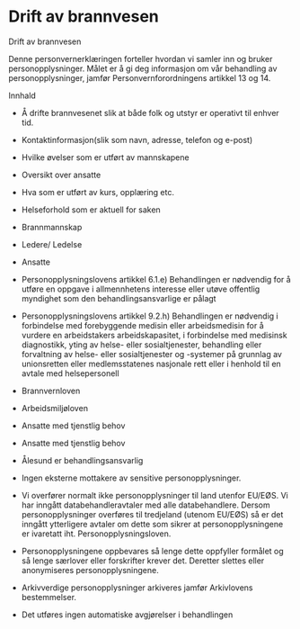 # Drift av brannvesen

Drift av brannvesen

  

Denne personvernerklæringen forteller hvordan vi samler inn og bruker personopplysninger. Målet er å gi deg informasjon om vår behandling av personopplysninger, jamfør Personvernforordningens artikkel 13 og 14.

  

Innhald

*   Å drifte brannvesenet slik at både folk og utstyr er operativt til enhver tid.  
    
*   Kontaktinformasjon(slik som navn, adresse, telefon og e-post)  
    
*   Hvilke øvelser som er utført av mannskapene  
    
*   Oversikt over ansatte  
    
*   Hva som er utført av kurs, opplæring etc.  
    
*   Helseforhold som er aktuell for saken  
    
*   Brannmannskap  
    
*   Ledere/ Ledelse  
    
*   Ansatte  
    
*   Personopplysningslovens artikkel 6.1.e) Behandlingen er nødvendig for å utføre en oppgave i allmennhetens interesse eller utøve offentlig myndighet som den behandlingsansvarlige er pålagt  
    
*   Personopplysningslovens artikkel 9.2.h) Behandlingen er nødvendig i forbindelse med forebyggende medisin eller arbeidsmedisin for å vurdere en arbeidstakers arbeidskapasitet, i forbindelse med medisinsk diagnostikk, yting av helse- eller sosialtjenester, behandling eller forvaltning av helse- eller sosialtjenester og -systemer på grunnlag av unionsretten eller medlemsstatenes nasjonale rett eller i henhold til en avtale med helsepersonell  
    
*   Brannvernloven  
    
*   Arbeidsmiljøloven  
    
*   Ansatte med tjenstlig behov  
    
*   Ansatte med tjenstlig behov  
    
*   Ålesund er behandlingsansvarlig  
    
*   Ingen eksterne mottakere av sensitive personopplysninger.  
    
*   Vi overfører normalt ikke personopplysninger til land utenfor EU/EØS. Vi har inngått databehandleravtaler med alle databehandlere. Dersom personopplysninger overføres til tredjeland (utenom EU/EØS) så er det inngått ytterligere avtaler om dette som sikrer at personopplysningene er ivaretatt iht. Personopplysningsloven.  
    
*   Personopplysningene oppbevares så lenge dette oppfyller formålet og så lenge særlover eller forskrifter krever det. Deretter slettes eller anonymiseres personopplysningene.  
    
*   Arkivverdige personopplysninger arkiveres jamfør Arkivlovens bestemmelser.  
    
*   Det utføres ingen automatiske avgjørelser i behandlingen